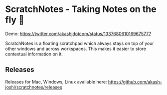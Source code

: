 # ScratchNotes - Taking Notes on the fly 🚀

Demo: https://twitter.com/akashjdotcom/status/1337680610169675777

ScratchNotes is a floating scratchpad which always stays on top of your other windows and across workspaces. This makes it easier to store contextual information on it.

## Releases

Releases for Mac, Windows, Linux available here: https://github.com/akash-joshi/scratchnotes/releases
